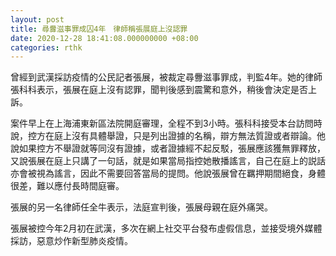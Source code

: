 ```yaml
---
layout: post
title: 尋釁滋事罪成囚4年　律師稱張展庭上沒認罪
date: 2020-12-28 18:41:08.000000000 +08:00
categories: rthk
---
```


曾經到武漢採訪疫情的公民記者張展，被裁定尋釁滋事罪成，判監4年。她的律師張科科表示，張展在庭上沒有認罪，聞判後感到震驚和意外，稍後會決定是否上訴。

案件早上在上海浦東新區法院開庭審理，全程不到3小時。張科科接受本台訪問時說，控方在庭上沒有具體舉證，只是列出證據的名稱，辯方無法質證或者辯論。他說如果控方不舉證就等同沒有證據，或者證據經不起反駁，張展應該獲無罪釋放，又說張展在庭上只講了一句話，就是如果當局指控她散播謠言，自己在庭上的説話亦會被視為謠言，因此不需要回答當局的提問。他說張展曾在羈押期間絕食，身體很差，難以應付長時間庭審。

張展的另一名律師任全牛表示，法庭宣判後，張展母親在庭外痛哭。

張展被控今年2月初在武漢，多次在網上社交平台發布虛假信息，並接受境外媒體採訪，惡意炒作新型肺炎疫情。
